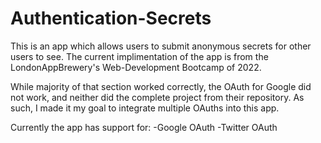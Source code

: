 # Authentication-Secrets
This is an app which allows users to submit anonymous secrets for other users to see. The current implimentation of the app is from the LondonAppBrewery's Web-Development Bootcamp of 2022.

While majority of that section worked correctly, the OAuth for Google did not work, and neither did the complete project from their repository. As such, I made it my goal to integrate multiple OAuths into this app.

Currently the app has support for:
-Google OAuth
-Twitter OAuth